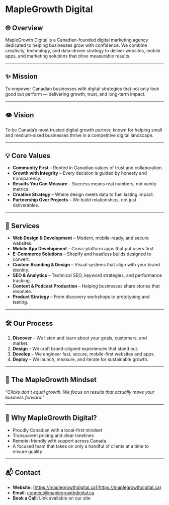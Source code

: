 # MapleGrowth Digital

## 🌐 Overview

MapleGrowth Digital is a Canadian-founded digital marketing agency dedicated to helping businesses grow with confidence. We combine creativity, technology, and data-driven strategy to deliver websites, mobile apps, and marketing solutions that drive measurable results.

---

## ✨ Mission

To empower Canadian businesses with digital strategies that not only look good but perform — delivering growth, trust, and long-term impact.

---

## 👁️ Vision

To be Canada’s most trusted digital growth partner, known for helping small and medium-sized businesses thrive in a competitive digital landscape.

---

## 💡 Core Values

* **Community First** – Rooted in Canadian values of trust and collaboration.
* **Growth with Integrity** – Every decision is guided by honesty and transparency.
* **Results You Can Measure** – Success means real numbers, not vanity metrics.
* **Creative Strategy** – Where design meets data to fuel lasting impact.
* **Partnership Over Projects** – We build relationships, not just deliverables.

---

## 📌 Services

* **Web Design & Development** – Modern, mobile-ready, and secure websites.
* **Mobile App Development** – Cross-platform apps that put users first.
* **E-Commerce Solutions** – Shopify and headless builds designed to convert.
* **Custom Branding & Design** – Visual systems that align with your brand identity.
* **SEO & Analytics** – Technical SEO, keyword strategies, and performance tracking.
* **Content & Podcast Production** – Helping businesses share stories that resonate.
* **Product Strategy** – From discovery workshops to prototyping and testing.

---

## 🛠️ Our Process

1. **Discover** – We listen and learn about your goals, customers, and market.
2. **Design** – We craft brand-aligned experiences that stand out.
3. **Develop** – We engineer fast, secure, mobile-first websites and apps.
4. **Deploy** – We launch, measure, and iterate for sustainable growth.

---

## 🌱 The MapleGrowth Mindset

*“Clicks don’t equal growth. We focus on results that actually move your business forward.”*

---

## 📍 Why MapleGrowth Digital?

* Proudly Canadian with a local-first mindset
* Transparent pricing and clear timelines
* Remote-friendly with support across Canada
* A focused team that takes on only a handful of clients at a time to ensure quality

---

## 📬 Contact

* **Website:** [https://maplegrowthdigital.ca](https://maplegrowthdigital.ca)
* **Email:** [connect@maplegrowthdigital.ca](mailto:connect@maplegrowthdigital.ca)
* **Book a Call:** Link available on our site
